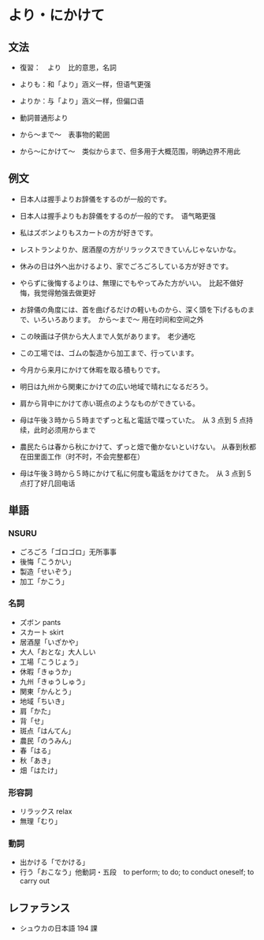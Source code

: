 # より・にかけて

## 文法

- 復習：　より　比的意思，名詞
- よりも：和「より」涵义一样，但语气更强
- よりか：与「より」涵义一样，但偏口语
- 動詞普通形より

- から〜まで〜　表事物的範囲
- から〜にかけて〜　类似からまで、但多用于大概范围，明确边界不用此

## 例文

- 日本人は握手よりお辞儀をするのが一般的です。
- 日本人は握手よりもお辞儀をするのが一般的です。　语气略更强
- 私はズボンよりもスカートの方が好きです。
- レストランよりか、居酒屋の方がリラックスできていんじゃないかな。
- 休みの日は外へ出かけるより、家でごろごろしている方が好きです。

- やらずに後悔するよりは、無理にでもやってみた方がいい。　比起不做好悔，我觉得勉强去做更好

- お辞儀の角度には、首を曲げるだけの軽いものから、深く頭を下げるものまで、いろいろあります。　から〜まで～ 用在时间和空间之外
- この映画は子供から大人まで人気があります。　老少通吃
- この工場では、ゴムの製造から加工まで、行っています。
- 今月から来月にかけて休暇を取る積もりです。
- 明日は九州から関東にかけての広い地域で晴れになるだろう。
- 肩から背中にかけて赤い斑点のようなものができている。

- 母は午後３時から５時までずっと私と電話で喋っていた。　从 3 点到 5 点持续，此时必须用からまで
- 農民たらは春から秋にかけて、ずっと畑で働かないといけない。 从春到秋都在田里面工作（时不时，不会完整都在）
- 母は午後３時から５時にかけて私に何度も電話をかけてきた。　从 3 点到 5 点打了好几回电话

## 単語

### NSURU

- ごろごろ「ゴロゴロ」无所事事
- 後悔「こうかい」
- 製造「せいぞう」
- 加工「かこう」

### 名詞

- ズボン pants
- スカート skirt
- 居酒屋「いざかや」
- 大人「おとな」大人しい
- 工場「こうじょう」
- 休暇「きゅうか」
- 九州「きゅうしゅう」
- 関東「かんとう」
- 地域「ちいき」
- 肩「かた」
- 背「せ」
- 斑点「はんてん」
- 農民「のうみん」
- 春「はる」
- 秋「あき」
- 畑「はたけ」

### 形容詞

- リラックス relax
- 無理「むり」

### 動詞

- 出かける「でかける」
- 行う「おこなう」他動詞・五段　to perform; to do; to conduct oneself; to carry out

## レファランス

- シュウカの日本語 194 課
